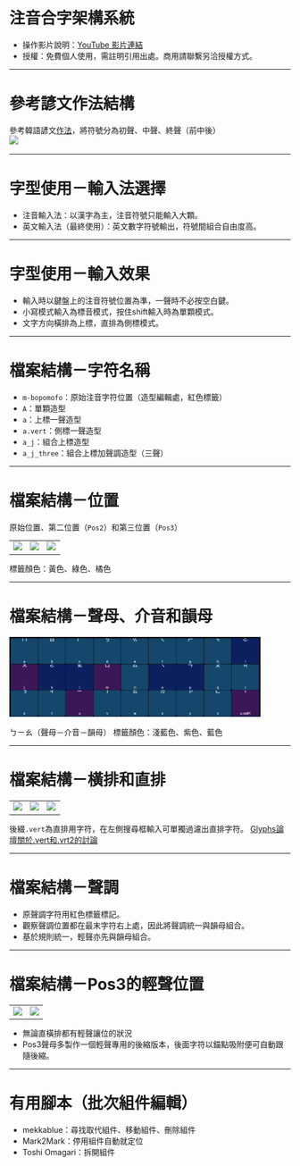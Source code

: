 # 注音合字架構系統

- 操作影片說明：[YouTube 影片連結](https://youtube.com/live/Ri-kLDvai9A?feature=share)
- 授權：免費個人使用，需註明引用出處。商用請聯繫另洽授權方式。

---

# 參考諺文作法結構

參考韓語諺文[作法](https://glyphsapp.com/learn/creating-a-hangeul-font)，將符號分為初聲、中聲、終聲（前中後）
</br>
<img src="https://cdn2.glyphsapp.com/media/pages/learn/creating-a-hangeul-font/baed15ae07-1624987025/hangul-character-1280x-q80.webp" width="450">

---

# 字型使用－輸入法選擇

- 注音輸入法：以漢字為主，注音符號只能輸入大顆。
- 英文輸入法（最終使用）：英文數字符號輸出，符號間組合自由度高。

---

# 字型使用－輸入效果

- 輸入時以鍵盤上的注音符號位置為準，一聲時不必按空白鍵。
- 小寫模式輸入為標音模式，按住shift輸入時為單顆模式。
- 文字方向橫排為上標，直排為側標模式。

---

# 檔案結構－字符名稱

- `m-bopomofo`：原始注音字符位置（造型編輯處，紅色標籤）
- `A`：單顆造型
- `a`：上標一聲造型
- `a.vert`：側標一聲造型
- `a_j`：組合上標造型
- `a_j_three`：組合上標加聲調造型（三聲）

---

# 檔案結構－位置

原始位置、第二位置（`Pos2`）和第三位置（`Pos3`）

<table width="100%">
  <tr>
  <td width="33%"><img src='https://language.moe.gov.tw/001/Upload/files/site_content/M0001/juyin/html_ch/images/023.png'></td>
  <td width="33%"><img src='https://language.moe.gov.tw/001/Upload/files/site_content/M0001/juyin/html_ch/images/024.png'></td>
  <td width="34%"><img src='https://language.moe.gov.tw/001/Upload/files/site_content/M0001/juyin/html_ch/images/025.png'></td>
  </tr>
</table>

標籤顏色：黃色、綠色、橘色

---

# 檔案結構－聲母、介音和韻母

<img src="https://github.com/yintzuyuan/Bopomo_Ligasystem/blob/master/images/ColorLabels.png" width="450">

ㄅㄧㄠ（聲母－介音－韻母）
標籤顏色：淺藍色、紫色、藍色

---

# 檔案結構－橫排和直排

<table width="100%">
  <tr>
  <td width="33%"><img src='https://language.moe.gov.tw/001/Upload/files/site_content/M0001/juyin/html_ch/images/013.png'></td>
  <td width="33%"><img src='https://language.moe.gov.tw/001/Upload/files/site_content/M0001/juyin/html_ch/images/014.png'></td>
  <td width="34%"><img src='https://language.moe.gov.tw/001/Upload/files/site_content/M0001/juyin/html_ch/images/015.png'></td>
  </tr>
</table>

後綴`.vert`為直排用字符，在左側搜尋框輸入可單獨過濾出直排字符。
[Glyphs論壇關於.vert和.vrt2的討論](https://forum.glyphsapp.com/t/position-of-the-component-in-vert-glyph/2915/1) 

---

# 檔案結構－聲調

- 原聲調字符用紅色標籤標記。
- 觀察聲調位置都在最末字符右上處，因此將聲調統一與韻母組合。
- 基於規則統一，輕聲亦先與韻母組合。

---

# 檔案結構－Pos3的輕聲位置

<table width="100%">
  <tr>
  <td width="50%"><img src='https://language.moe.gov.tw/001/Upload/files/site_content/M0001/juyin/html_ch/images/025.png'></td>
  <td width="50%"><img src='https://language.moe.gov.tw/001/Upload/files/site_content/M0001/juyin/html_ch/images/026.png'></td>
  </tr>
</table>

- 無論直橫排都有輕聲讓位的狀況
- Pos3聲母多製作一個輕聲專用的後縮版本，後面字符以錨點吸附便可自動跟隨後縮。

---

# 有用腳本（批次組件編輯）

- mekkablue：尋找取代組件、移動組件、刪除組件
- Mark2Mark：停用組件自動就定位
- Toshi Omagari：拆開組件

